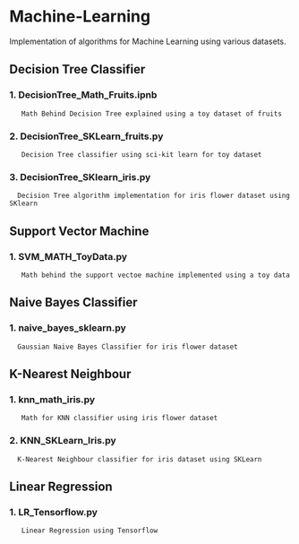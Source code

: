 # Machine-Learning
Implementation of algorithms for Machine Learning using various datasets.

## Decision Tree Classifier
### 1. DecisionTree_Math_Fruits.ipnb 
       Math Behind Decision Tree explained using a toy dataset of fruits
       
### 2. DecisionTree_SKLearn_fruits.py
       Decision Tree classifier using sci-kit learn for toy dataset
       
### 3. DecisionTree_SKlearn_iris.py
      Decision Tree algorithm implementation for iris flower dataset using SKlearn
     
## Support Vector Machine
### 1. SVM_MATH_ToyData.py
       Math behind the support vectoe machine implemented using a toy data
      
## Naive Bayes Classifier
### 1. naive_bayes_sklearn.py
      Gaussian Naive Bayes Classifier for iris flower dataset
      
## K-Nearest Neighbour      
### 1. knn_math_iris.py
       Math for KNN classifier using iris flower dataset

### 2. KNN_SKLearn_Iris.py
      K-Nearest Neighbour classifier for iris dataset using SKLearn
      
## Linear Regression
### 1. LR_Tensorflow.py       
       Linear Regression using Tensorflow 


